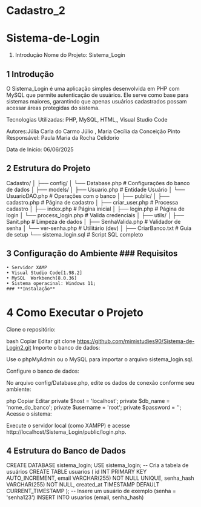 # Cadastro_2

# Sistema-de-Login
1. Introdução
Nome do Projeto: Sistema_Login

## 1 Introdução
O Sistema_Login é uma aplicação simples desenvolvida em PHP com MySQL que permite autenticação de usuários. Ele serve como base para sistemas maiores, garantindo que apenas usuários cadastrados possam acessar áreas protegidas do sistema.

Tecnologias Utilizadas:
PHP, MySQL, HTML,, Visual Studio Code

Autores:Júlia Carla do Carmo Júlio , Maria Cecília da Conceição Pinto
Responsável: Paula Maria da Rocha Celidorio

Data de Início:
06/06/2025

## 2 Estrutura do Projeto

Cadastro/
│
├── config/
│ └── Database.php # Configurações do banco de dados
│
├── models/
│ ├── Usuario.php # Entidade Usuário
│ └── UsuarioDAO.php # Operações com o banco
│
├── public/
│ ├── cadastro.php # Página de cadastro
│ ├── criar_user.php # Processa cadastro
│ ├── index.php # Página inicial
│ ├── login.php # Página de login
│ └── process_login.php # Valida credenciais
│
├── utils/
│ ├── Sanit.php # Limpeza de dados
│ ├── SenhaValida.php # Validador de senha
│ └── ver-senha.php # Utilitário (dev)
│
├── CriarBanco.txt # Guia de setup
└── sistema_login.sql # Script SQL completo

## 3 Configuração do Ambiente ### **Requisitos**
    • Servidor XAMP
    • Visual Studio Code[1.98.2]
    • MySQL  Workbench[8.0.36]
    • Sistema operacinal: Windows 11;
    ### **Instalação**
    
# 4 Como Executar o Projeto
Clone o repositório:

bash
Copiar
Editar
git clone https://github.com/mimistudies90/Sistema-de-Login2.git
Importe o banco de dados:

Use o phpMyAdmin ou o MySQL para importar o arquivo sistema_login.sql.

Configure o banco de dados:

No arquivo config/Database.php, edite os dados de conexão conforme seu ambiente:

php
Copiar
Editar
private $host = 'localhost';
private $db_name = 'nome_do_banco';
private $username = 'root';
private $password = '';
Acesse o sistema:

Execute o servidor local (como XAMPP) e acesse http://localhost/Sistema_Login/public/login.php.

## 4 Estrutura do Banco de Dados 

  CREATE DATABASE sistema_login;
USE sistema_login;
-- Cria a tabela de usuários
CREATE TABLE usuarios (
    id INT PRIMARY KEY AUTO_INCREMENT,
    email VARCHAR(255) NOT NULL UNIQUE,
    senha_hash VARCHAR(255) NOT NULL,
    created_at TIMESTAMP DEFAULT CURRENT_TIMESTAMP
);
-- Insere um usuário de exemplo (senha = 'senha123')
INSERT INTO usuarios (email, senha_hash) 
